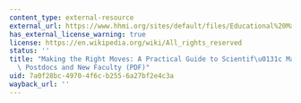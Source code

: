 ```yaml
---
content_type: external-resource
external_url: https://www.hhmi.org/sites/default/files/Educational%20Materials/Lab%20Management/Making%20the%20Right%20Moves/moves2.pdf
has_external_license_warning: true
license: https://en.wikipedia.org/wiki/All_rights_reserved
status: ''
title: "Making the Right Moves: A Practical Guide to Scientif\u0131c Management for\
  \ Postdocs and New Faculty (PDF)"
uid: 7a0f28bc-4970-4f6c-b255-6a27bf2e4c3a
wayback_url: ''
---
```

